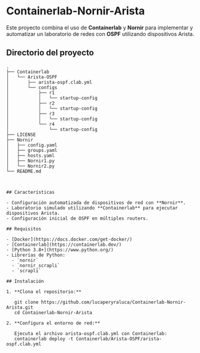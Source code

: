 # Containerlab-Nornir-Arista

Este proyecto combina el uso de **Containerlab** y **Nornir** para implementar y automatizar un laboratorio de redes con **OSPF** utilizando dispositivos Arista.

## Directorio del proyecto

```plaintext
.
├── Containerlab
│   └── Arista-OSPF
│       ├── arista-ospf.clab.yml
│       └── configs
│           ├── r1
│           │   └── startup-config
│           ├── r2
│           │   └── startup-config
│           ├── r3
│           │   └── startup-config
│           └── r4
│               └── startup-config
├── LICENSE
├── Nornir
│   ├── config.yaml
│   ├── groups.yaml
│   ├── hosts.yaml
│   ├── Nornir1.py
│   └── Nornir2.py
└── README.md



## Características

- Configuración automatizada de dispositivos de red con **Nornir**.
- Laboratorio simulado utilizando **Containerlab** para ejecutar dispositivos Arista.
- Configuración inicial de OSPF en múltiples routers.

## Requisitos

- [Docker](https://docs.docker.com/get-docker/)
- [Containerlab](https://containerlab.dev/)
- [Python 3.8+](https://www.python.org/)
- Librerías de Python:
  - `nornir`
  - `nornir_scrapli`
  - `scrapli`

## Instalación

1. **Clona el repositorio:**

   git clone https://github.com/lucaperyraluca/Containerlab-Nornir-Arista.git
   cd Containerlab-Nornir-Arista

2. **Configura el entorno de red:**

   Ejecuta el archivo arista-ospf.clab.yml con Containerlab:
   containerlab deploy -t Containerlab/Arista-OSPF/arista-ospf.clab.yml
   

